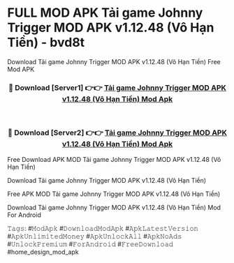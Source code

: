 # FULL MOD APK Tải game Johnny Trigger MOD APK v1.12.48 (Vô Hạn Tiền) - bvd8t
Download Tải game Johnny Trigger MOD APK v1.12.48 (Vô Hạn Tiền) Free Mod APK

<div align="center">
<h3>🔴 Download [Server1] 👉👉 <a href="https://apk-comot.site?title=Tải_game_Johnny_Trigger_MOD_APK_v1.12.48_(Vô_Hạn_Tiền)">Tải game Johnny Trigger MOD APK v1.12.48 (Vô Hạn Tiền) Mod Apk</a></h3><br>

<h3>🔴 Download [Server2] 👉👉 <a href="https://apk-comot.site?title=Tải_game_Johnny_Trigger_MOD_APK_v1.12.48_(Vô_Hạn_Tiền)">Tải game Johnny Trigger MOD APK v1.12.48 (Vô Hạn Tiền) Mod Apk</a></h3>
</div>


Free Download APK MOD Tải game Johnny Trigger MOD APK v1.12.48 (Vô Hạn Tiền)

Download Tải game Johnny Trigger MOD APK v1.12.48 (Vô Hạn Tiền) 

Free APK MOD Tải game Johnny Trigger MOD APK v1.12.48 (Vô Hạn Tiền) 

Download Tải game Johnny Trigger MOD APK v1.12.48 (Vô Hạn Tiền) Mod For Android

𝚃𝚊𝚐𝚜: #𝙼𝚘𝚍𝙰𝚙𝚔 #𝙳𝚘𝚠𝚗𝚕𝚘𝚊𝚍𝙼𝚘𝚍𝙰𝚙𝚔 #𝙰𝚙𝚔𝙻𝚊𝚝𝚎𝚜𝚝𝚅𝚎𝚛𝚜𝚒𝚘𝚗 #𝙰𝚙𝚔𝚄𝚗𝚕𝚒𝚖𝚒𝚝𝚎𝚍𝙼𝚘𝚗𝚎𝚢 #𝙰𝚙𝚔𝚄𝚗𝚕𝚘𝚌𝚔𝙰𝚕𝚕 #𝙰𝚙𝚔𝙽𝚘𝙰𝚍𝚜 #𝚄𝚗𝚕𝚘𝚌𝚔𝙿𝚛𝚎𝚖𝚒𝚞𝚖 #𝙵𝚘𝚛𝙰𝚗𝚍𝚛𝚘𝚒𝚍 #𝙵𝚛𝚎𝚎𝙳𝚘𝚠𝚗𝚕𝚘𝚊𝚍 #home_design_mod_apk
